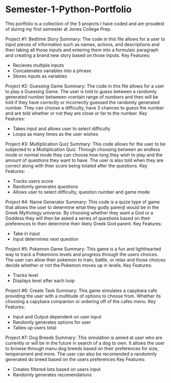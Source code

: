 # Semester-1-Python-Portfolio
This portfolio is a collection of the 5 projects I have coded and am proudest of during my first semester at Jones College Prep.

Project #1: Bedtime Story
Summary: The code in this file allows for a user to input pieces of information such as names, actions, 
and descriptions and then taking all those inputs and entering them into a formulaic paragraph and 
creating a brand new story based on those inputs.
Key Features:
- Recieves multiple inputs
- Concatenates variables into a phrase
- Stores inputs as variables

Project #2: Guessing Game
Summary: The code in this file allows for a user to play a Guessing Game. The user is told to guess
between a randomly generated number betweeen vcertain range of numbers and then will be told if
they have correctly or incorrectly guessed the randomly generated number. They can choose a difficulty,
have 3 chances to guess the number and are told whether or not they are close or far to the number.
Key Features:
- Takes input and allows user to select difficulty
- Loops as many times as the user wishes

Project #3: Multiplication Quiz
Summary: This code allows for the user to be subjected to a Multiplication Quiz. Through choosing between 
an endless mode or normal mode they can choose how long they wish to play and the amount of questions they
want to have. The user is also told when they are correct along with thier score being totaled after the questions.
Key Features:
- Tracks users score
- Randomly generates questions
- Allows user to select difficulty, question number and game mode

Project #4: Name Generator
Summary: This code is a quize type of game that allows the user to determine what they godly parenjt would 
be in the Greek Mythology universe. By choosing whether they want a God or a Goddess they will then be asked
a series of questions based on their preferences to then determine their likely Greek God parent.
Key Features:
- Take in input
- Input determines next question

Project #5: Pokemon Game
Summary: This game is a fun and lighthearted way to track a Pokemons levels and progress through the users choices. 
The user can allow their pokemon to train, battle, or relax and those choices decide whether or not the Pokemon moves up in levels.
Key Features:
- Tracks level
- Displays level after each loop

Project #6: Create Task
Summary: This game simulates a capybara cafe providing the user with a multitude of options to choose from. Whether its choosing a 
capybara companion or ordering off of the cafes menu. 
Key Features:
- Input and Output dependent on user input
- Randomly generates options for user
- Tallies up users total

Project #7: Dog Breeds
Summary: This simulation is aimed at user who are currently or will be in the future in search of a dog to own. It allows the user 
to browse through manu dog breeds based on their preferences for size, temperament and more. The user can also be recomended a 
randomnly generated do breed based on the users preferences
Key Features:
- Creates filtered lists based on users input
- Randomly generates recomendations










